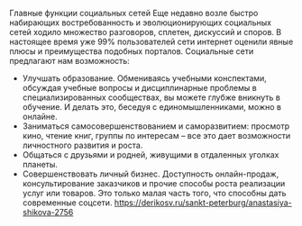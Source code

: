 Главные функции социальных сетей
Еще недавно возле быстро набирающих востребованность и эволюционирующих социальных сетей ходило множество разговоров, сплетен, дискуссий и споров. В настоящее время уже 99% пользователей сети интернет оценили явные плюсы и преимущества подобных порталов. Социальные сети предлагают нам возможность:
- Улучшать образование. Обмениваясь учебными конспектами, обсуждая учебные вопросы и дисциплинарные проблемы в специализированных сообществах, вы можете глубже вникнуть в обучение. И делать это, беседуя с единомышленниками, можно в онлайне.
- Заниматься самосовершенствованием и саморазвитием: просмотр кино, чтение книг, группы по интересам – все это дает возможности личностного развития и роста.
- Общаться с друзьями и родней, живущими в отдаленных уголках планеты.
- Совершенствовать личный бизнес. Доступность онлайн-продаж, консультирование заказчиков и прочие способы роста реализации услуг или товаров.
Это только малая часть того, что способны дать современные соцсети.
https://derikosv.ru/sankt-peterburg/anastasiya-shikova-2756 
